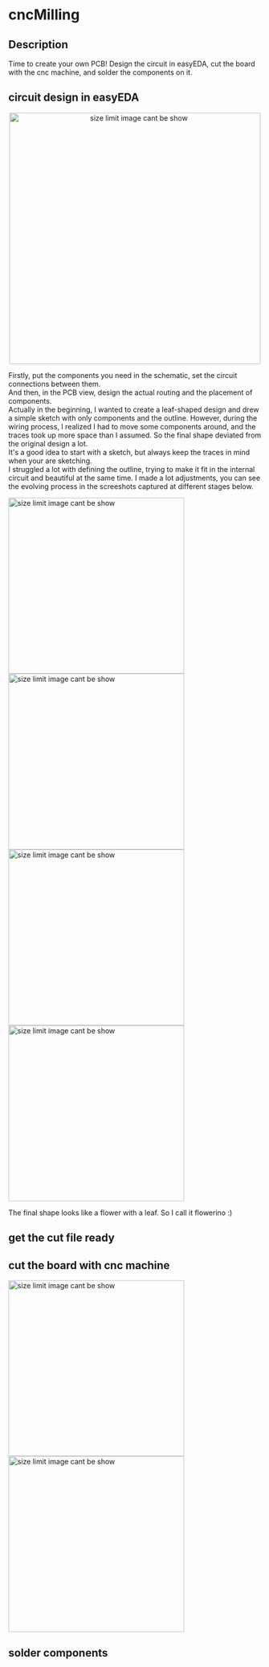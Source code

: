 # cncMilling

## Description
Time to create your own PCB! 
Design the circuit in easyEDA, cut the board with the cnc machine, and solder the components on it.

## circuit design in easyEDA
<p align="center">
	<img src="./images/final_design.JPG") alt="size limit image cant be show" width="500">
</p>
Firstly, put the components you need in the schematic, set the circuit connections between them.
<br/>
And then, in the PCB view, design the actual routing and the placement of components.
<br/>
Actually in the beginning, I wanted to create a leaf-shaped design and drew a simple sketch with only components and the outline. However, during the wiring process, I realized I had to move some components around, and the traces took up more space than I assumed. So the final shape deviated from the original design a lot.
<br/>
It's a good idea to start with a sketch, but always keep the traces in mind when your are sketching.
<br/>
I struggled a lot with defining the outline, trying to make it fit in the internal circuit and beautiful at the same time. I made a lot adjustments, you can see the evolving process in  the screeshots captured at different stages below.
<p align="left">
	<img src="./images/1.JPG") alt="size limit image cant be show" width="350">
	<img src="./images/2.JPG") alt="size limit image cant be show" width="350">
	<img src="./images/jelly fish.jpeg") alt="size limit image cant be show" width="350">
	<img src="./images/final_design.JPG") alt="size limit image cant be show" width="350">
</p>
The final shape looks like a flower with a leaf. So I call it flowerino :)

## get the cut file ready

## cut the board with cnc machine
<p align="left">
	<img src="./images/IMG_1728.jpeg") alt="size limit image cant be show" width="350">
	<img src="./images/IMG_1727.jpeg") alt="size limit image cant be show" width="350">
</p>

## solder components 
